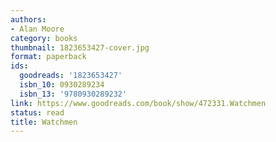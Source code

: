 ```yaml
---
authors:
- Alan Moore
category: books
thumbnail: 1823653427-cover.jpg
format: paperback
ids:
  goodreads: '1823653427'
  isbn_10: 0930289234
  isbn_13: '9780930289232'
link: https://www.goodreads.com/book/show/472331.Watchmen
status: read
title: Watchmen
---
```

